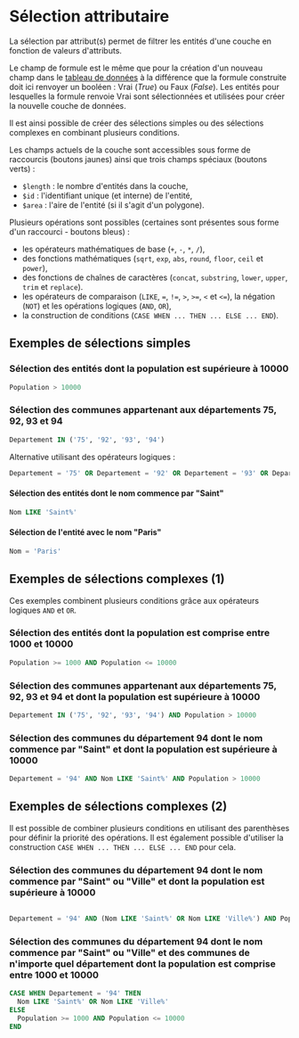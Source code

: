 # Sélection attributaire

La sélection par attribut(s) permet de filtrer les entités d'une couche en fonction de valeurs d'attributs.

Le champ de formule est le même que pour la création d'un nouveau champ dans le [tableau de données](../data-table)
à la différence que la formule construite doit ici renvoyer un booléen : Vrai (*True*) ou Faux (*False*).
Les entités pour lesquelles la formule renvoie Vrai sont sélectionnées et utilisées pour créer la nouvelle
couche de données.

Il est ainsi possible de créer des sélections simples ou des sélections complexes en combinant plusieurs conditions.

Les champs actuels de la couche sont accessibles sous forme de raccourcis (boutons jaunes) ainsi que trois champs spéciaux (boutons verts) :

- `$length` : le nombre d'entités dans la couche,
- `$id` : l'identifiant unique (et interne) de l'entité,
- `$area` : l'aire de l'entité (si il s'agit d'un polygone).

Plusieurs opérations sont possibles (certaines sont présentes sous forme d'un raccourci - boutons bleus) :

- les opérateurs mathématiques de base (`+`, `-`, `*`, `/`),
- des fonctions mathématiques (`sqrt`, `exp`, `abs`, `round`, `floor`, `ceil` et `power`),
- des fonctions de chaînes de caractères (`concat`, `substring`, `lower`, `upper`, `trim` et `replace`).
- les opérateurs de comparaison (`LIKE`, `=`, `!=`, `>`, `>=`, `<` et `<=`), la négation (`NOT`) et les opérations logiques (`AND`, `OR`),
- la construction de conditions (`CASE WHEN ... THEN ... ELSE ... END`).

## Exemples de sélections simples

### Sélection des entités dont la population est supérieure à 10000

```sql
Population > 10000
```


### Sélection des communes appartenant aux départements 75, 92, 93 et 94

```sql
Departement IN ('75', '92', '93', '94')
```

Alternative utilisant des opérateurs logiques :

```sql
Departement = '75' OR Departement = '92' OR Departement = '93' OR Departement = '94'
```

#### Sélection des entités dont le nom commence par "Saint"

```sql
Nom LIKE 'Saint%'
```

#### Sélection de l'entité avec le nom "Paris"

```sql
Nom = 'Paris'
```

## Exemples de sélections complexes (1)

Ces exemples combinent plusieurs conditions grâce aux opérateurs logiques `AND` et `OR`.

### Sélection des entités dont la population est comprise entre 1000 et 10000

```sql
Population >= 1000 AND Population <= 10000
```

### Sélection des communes appartenant aux départements 75, 92, 93 et 94 et dont la population est supérieure à 10000

```sql
Departement IN ('75', '92', '93', '94') AND Population > 10000
```

### Sélection des communes du département 94 dont le nom commence par "Saint" et dont la population est supérieure à 10000

```sql
Departement = '94' AND Nom LIKE 'Saint%' AND Population > 10000
```

## Exemples de sélections complexes (2)

Il est possible de combiner plusieurs conditions en utilisant des parenthèses pour définir la priorité des opérations.
Il est également possible d'utiliser la construction `CASE WHEN ... THEN ... ELSE ... END` pour cela.

### Sélection des communes du département 94 dont le nom commence par "Saint" ou "Ville" et dont la population est supérieure à 10000

```sql

Departement = '94' AND (Nom LIKE 'Saint%' OR Nom LIKE 'Ville%') AND Population > 10000
```

### Sélection des communes du département 94 dont le nom commence par "Saint" ou "Ville" et des communes de n'importe quel département dont la population est comprise entre 1000 et 10000

```sql
CASE WHEN Departement = '94' THEN
  Nom LIKE 'Saint%' OR Nom LIKE 'Ville%'
ELSE
  Population >= 1000 AND Population <= 10000
END
```
